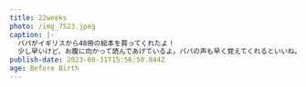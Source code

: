 ```yaml
---
title: 22weeks
photo: /img_7523.jpeg
caption: |-
  パパがイギリスから48冊の絵本を買ってくれたよ！
  少し早いけど、お腹に向かって読んであげているよ。パパの声も早く覚えてくれるといいね。
publish-date: 2023-08-31T15:56:50.844Z
age: Before Birth
---
```


